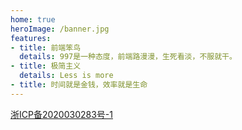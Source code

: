 ```yaml
---
home: true
heroImage: /banner.jpg
features:
- title: 前端笨鸟
  details: 997是一种态度，前端路漫漫，生死看淡，不服就干。
- title: 极简主义
  details: Less is more
- title: 时间就是金钱，效率就是生命
---
```


<a href="http://www.beian.miit.gov.cn">	浙ICP备2020030283号-1 </a>
